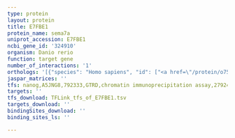 ```yaml
---
type: protein
layout: protein
title: E7FBE1
protein_name: sema7a
uniprot_accession: E7FBE1
ncbi_gene_id: '324910'
organism: Danio rerio
function: target gene
number_of_interactions: '1'
orthologs: '[{"species": "Homo sapiens", "id": ["<a href=\"/protein/o75326\">O75326</a>"]}, {"species": "Mus musculus", "id": ["<a href=\"/protein/q9qur8\">Q9QUR8</a>"]}, {"species": "Rattus norvegicus", "id": ["<a href=\"/protein/d3zqp6\">D3ZQP6</a>"]}, {"species": "Caenorhabditis elegans", "id": ["<a href=\"/protein/q9tys4\">Q9TYS4</a>"]}]'
jaspar_matrices: ''
tfs: nanog,A5JNG8,792333,GTRD,chromatin immunoprecipitation assay,27924024%5Buid%5D,No
targets: ''
tfs_download: TFLink_tfs_of_E7FBE1.tsv
targets_download: ''
bindingSites_download: ''
binding_sites_ls: ''

---
```

